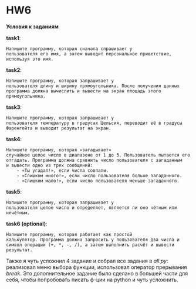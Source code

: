 # HW6

**Условия к заданиям**

**task1**:

    Напишите программу, которая сначала спрашивает у
    пользователя его имя, а затем выводит персональное приветствие,
    используя это имя.

**task2**:

    Напишите программу, которая запрашивает у
    пользователя длину и ширину прямоугольника. После получения данных
    программа должна вычислить и вывести на экран площадь этого
    прямоугольника.

**task3**:

    Напишите программу, которая запрашивает у
    пользователя температуру в градусах Цельсия, переводит её в градусы
    Фаренгейта и выводит результат на экран.

**task4**:

    Напишите программу, которая «загадывает»
    случайное целое число в диапазоне от 1 до 5. Пользователь пытается его
    отгадать. Программа должна сравнить число пользователя с загаданным
    и вывести одно из трех сообщений:
        - «Ты угадал!», если числа совпали.
        - «Слишком много!», если число пользователя больше загаданного.
        - «Слишком мало!», если число пользователя меньше загаданного.

**task5**:

    Напишите программу, которая запрашивает у
    пользователя целое число и определяет, является ли оно чётным или
    нечётным.

**task6 (optional)**:

    Напишите программу, которая работает как простой
    калькулятор. Программа должна запросить у пользователя два числа и
    символ операции (+, *, -, /), а затем выполнить расчёт и вывести результат.


Также я чуть усложнил 4 задание и собрал все задания в _all.py_: 
реализовал меню выбора функции, использовал оператор прерывания _break_.
Это дополнительное задание было сделано в большей части для себя, чтобы попробовать 
писать ф-ции на python и чуть усложнить.
    
